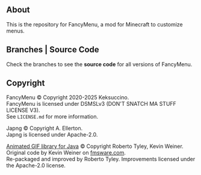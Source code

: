 ## About

This is the repository for FancyMenu, a mod for Minecraft to customize menus.

## Branches | Source Code

Check the branches to see the **source code** for all versions of FancyMenu.

## Copyright

FancyMenu © Copyright 2020-2025 Keksuccino.<br>
FancyMenu is licensed under DSMSLv3 (DON'T SNATCH MA STUFF LICENSE V3).<br>
See `LICENSE.md` for more information.

Japng © Copyright A. Ellerton.<br>
Japng is licensed under Apache-2.0.

[Animated GIF library for Java](https://github.com/rtyley/animated-gif-lib-for-java) © Copyright Roberto Tyley, Kevin Weiner.<br>
Original code by Kevin Weiner on [fmsware.com](http://www.fmsware.com/stuff/gif.html).<br>
Re-packaged and improved by Roberto Tyley. Improvements licensed under the Apache-2.0 license.
